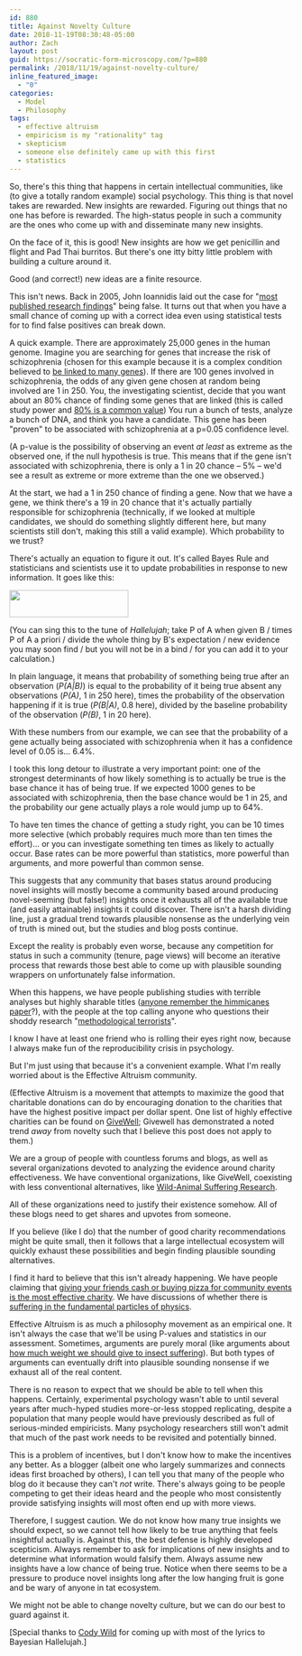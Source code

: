 ```yaml
---
id: 880
title: Against Novelty Culture
date: 2018-11-19T08:30:48-05:00
author: Zach
layout: post
guid: https://socratic-form-microscopy.com/?p=880
permalink: /2018/11/19/against-novelty-culture/
inline_featured_image:
  - "0"
categories:
  - Model
  - Philosophy
tags:
  - effective altruism
  - empiricism is my "rationality" tag
  - skepticism
  - someone else definitely came up with this first
  - statistics
---
```


So, there's this thing that happens in certain intellectual communities, like (to give a totally random example) social psychology. This thing is that novel takes are rewarded. New insights are rewarded. Figuring out things that no one has before is rewarded. The high-status people in such a community are the ones who come up with and disseminate many new insights.

On the face of it, this is good! New insights are how we get penicillin and flight and Pad Thai burritos. But there's one itty bitty little problem with building a culture around it.

Good (and correct!) new ideas are a finite resource.

This isn't news. Back in 2005, John Ioannidis laid out the case for "<a href="https://journals.plos.org/plosmedicine/article?id=10.1371/journal.pmed.0020124">most published research findings</a>" being false. It turns out that when you have a small chance of coming up with a correct idea even using statistical tests for to find false positives can break down.

A quick example. There are approximately 25,000 genes in the human genome. Imagine you are searching for genes that increase the risk of schizophrenia (chosen for this example because it is a complex condition believed to <a href="https://en.wikipedia.org/wiki/Schizophrenia#Genetic">be linked to many genes</a>). If there are 100 genes involved in schizophrenia, the odds of any given gene chosen at random being involved are 1 in 250. You, the investigating scientist, decide that you want about an 80% chance of finding some genes that are linked (this is called study power and <a href="https://www.med.uottawa.ca/sim/data/Study_Design_Power_e.htm">80% is a common value</a>) You run a bunch of tests, analyze a bunch of DNA, and think you have a candidate. This gene has been "proven" to be associated with schizophrenia at a p=0.05 confidence level.

(A p-value is the possibility of observing an event <em>at least</em> as extreme as the observed one, if the null hypothesis is true. This means that if the gene isn't associated with schizophrenia, there is only a 1 in 20 chance – 5% – we'd see a result as extreme or more extreme than the one we observed.)

At the start, we had a 1 in 250 chance of finding a gene. Now that we have a gene, we think there's a 19 in 20 chance that it's actually partially responsible for schizophrenia (technically, if we looked at multiple candidates, we should do something slightly different here, but many scientists still don't, making this still a valid example). Which probability to we trust?

There's actually an equation to figure it out. It's called Bayes Rule and statisticians and scientists use it to update probabilities in response to new information. It goes like this:

<img class="size-full wp-image-881 aligncenter" src="https://socratic-form-microscopy.com/wp-content/uploads/bayes_theorem.png" alt="" width="211" height="48" />

(You can sing this to the tune of <em>Hallelujah</em>; take P of A when given B / times P of A a priori / divide the whole thing by B's expectation / new evidence you may soon find / but you will not be in a bind / for you can add it to your calculation.)

In plain language, it means that probability of something being true after an observation (<em>P(A|B)</em>) is equal to the probability of it being true absent any observations (<em>P(A)</em>, 1 in 250 here), times the probability of the observation happening if it is true (<em>P(B|A)</em>, 0.8 here), divided by the baseline probability of the observation (<em>P(B)</em>, 1 in 20 here).

With these numbers from our example, we can see that the probability of a gene actually being associated with schizophrenia when it has a confidence level of 0.05 is… 6.4%.

I took this long detour to illustrate a very important point: one of the strongest determinants of how likely something is to actually be true is the base chance it has of being true. If we expected 1000 genes to be associated with schizophrenia, then the base chance would be 1 in 25, and the probability our gene actually plays a role would jump up to 64%.

To have ten times the chance of getting a study right, you can be 10 times more selective (which probably requires much more than ten times the effort)… or you can investigate something ten times as likely to actually occur. Base rates can be more powerful than statistics, more powerful than arguments, and more powerful than common sense.

This suggests that any community that bases status around producing novel insights will mostly become a community based around producing novel-seeming (but false!) insights once it exhausts all of the available true (and easily attainable) insights it could discover. There isn't a harsh dividing line, just a gradual trend towards plausible nonsense as the underlying vein of truth is mined out, but the studies and blog posts continue.

Except the reality is probably even worse, because any competition for status in such a community (tenure, page views) will become an iterative process that rewards those best able to come up with plausible sounding wrappers on unfortunately false information.

When this happens, we have people publishing studies with terrible analyses but highly sharable titles (<a href="https://www.sciencedirect.com/science/article/pii/S2212094715300517">anyone remember the himmicanes paper</a>?), with the people at the top calling anyone who questions their shoddy research "<a href="https://andrewgelman.com/2016/09/21/what-has-happened-down-here-is-the-winds-have-changed/">methodological terrorists</a>".

I know I have at least one friend who is rolling their eyes right now, because I always make fun of the reproducibility crisis in psychology.

But I'm just using that because it's a convenient example. What I'm really worried about is the Effective Altruism community.

(Effective Altruism is a movement that attempts to maximize the good that charitable donations can do by encouraging donation to the charities that have the highest positive impact per dollar spent. One list of highly effective charities can be found on <a href="https://www.givewell.org/charities/top-charities">GiveWell</a>; Givewell has demonstrated a noted trend <em>away</em> from novelty such that I believe this post does not apply to them.)

We are a group of people with countless forums and blogs, as well as several organizations devoted to analyzing the evidence around charity effectiveness. We have conventional organizations, like GiveWell, coexisting with less conventional alternatives, like <a href="https://was-research.org/">Wild-Animal Suffering Research</a>.

All of these organizations need to justify their existence somehow. All of these blogs need to get shares and upvotes from someone.

If you believe (like I do) that the number of good charity recommendations might be quite small, then it follows that a large intellectual ecosystem will quickly exhaust these possibilities and begin finding plausible sounding alternatives.

I find it hard to believe that this isn't already happening. We have people claiming that <a href="https://www.lesswrong.com/posts/k5q6q9oBhj2DYhNZn/ben-hoffman-s-donor-recommendations">giving your friends cash or buying pizza for community events is the most effective charity</a>. We have discussions of whether there is <a href="https://reducing-suffering.org/is-there-suffering-in-fundamental-physics/">suffering in the fundamental particles of physics</a>.

Effective Altruism is as much a philosophy movement as an empirical one. It isn't always the case that we'll be using P-values and statistics in our assessment. Sometimes, arguments are purely moral (like arguments about <a href="https://reducing-suffering.org/the-importance-of-insect-suffering/">how much weight we should give to insect suffering</a>). But both types of arguments can eventually drift into plausible sounding nonsense if we exhaust all of the real content.

There is no reason to expect that we should be able to tell when this happens. Certainly, experimental psychology wasn't able to until several years after much-hyped studies more-or-less stopped replicating, despite a population that many people would have previously described as full of serious-minded empiricists. Many psychology researchers still won't admit that much of the past work needs to be revisited and potentially binned.

This is a problem of incentives, but I don't know how to make the incentives any better. As a blogger (albeit one who largely summarizes and connects ideas first broached by others), I can tell you that many of the people who blog do it because they can't <em>not</em> write. There's always going to be people competing to get their ideas heard and the people who most consistently provide satisfying insights will most often end up with more views.

Therefore, I suggest caution. We do not know how many true insights we should expect, so we cannot tell how likely to be true anything that feels insightful actually is. Against this, the best defense is highly developed scepticism. Always remember to ask for implications of new insights and to determine what information would falsify them. Always assume new insights have a low chance of being true. Notice when there seems to be a pressure to produce novel insights long after the low hanging fruit is gone and be wary of anyone in tat ecosystem.

We might not be able to change novelty culture, but we can do our best to guard against it.

<p class="caption pre-post-meta">
[Special thanks to <a href="https://medium.com/@cody.marie.wild">Cody Wild</a> for coming up with most of the lyrics to Bayesian Hallelujah.]
</p>
